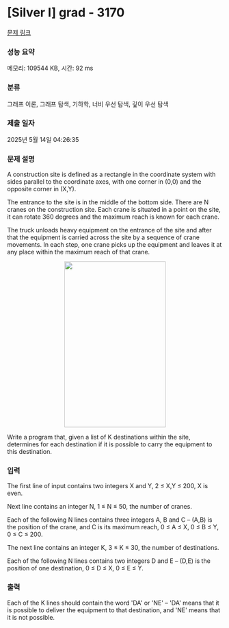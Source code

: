 # [Silver I] grad - 3170 

[문제 링크](https://www.acmicpc.net/problem/3170) 

### 성능 요약

메모리: 109544 KB, 시간: 92 ms

### 분류

그래프 이론, 그래프 탐색, 기하학, 너비 우선 탐색, 깊이 우선 탐색

### 제출 일자

2025년 5월 14일 04:26:35

### 문제 설명

<p>A construction site is defined as a rectangle in the coordinate system with sides parallel to the coordinate axes, with one corner in (0,0) and the opposite corner in (X,Y). </p>

<p>The entrance to the site is in the middle of the bottom side. There are N cranes on the construction site. Each crane is situated in a point on the site, it can rotate 360 degrees and the maximum reach is known for each crane. </p>

<p>The truck unloads heavy equipment on the entrance of the site and after that the equipment is carried across the site by a sequence of crane movements. In each step, one crane picks up the equipment and leaves it at any place within the maximum reach of that crane. </p>

<p style="text-align: center;"><img alt="" src="https://upload.acmicpc.net/783c37d6-6d83-4619-8cc0-78f1cfd098fe/-/preview/" style="width: 237px; height: 387px;"></p>

<p>Write a program that, given a list of K destinations within the site, determines for each destination if it is possible to carry the equipment to this destination. </p>

### 입력 

 <p>The first line of input contains two integers X and Y, 2 ≤ X,Y ≤ 200, X is even. </p>

<p>Next line contains an integer N, 1 ≤ N ≤ 50, the number of cranes. </p>

<p>Each of the following N lines contains three integers A, B and C – (A,B) is the position of the crane, and C is its maximum reach, 0 ≤ A ≤ X, 0 ≤ B ≤ Y, 0 ≤ C ≤ 200. </p>

<p>The next line contains an integer K, 3 ≤ K ≤ 30, the number of destinations. </p>

<p>Each of the following N lines contains two integers D and E – (D,E) is the position of one destination, 0 ≤ D ≤ X, 0 ≤ E ≤ Y. </p>

### 출력 

 <p>Each of the K lines should contain the word 'DA' or 'NE' – 'DA' means that it is possible to deliver the equipment to that destination, and 'NE' means that it is not possible. </p>

